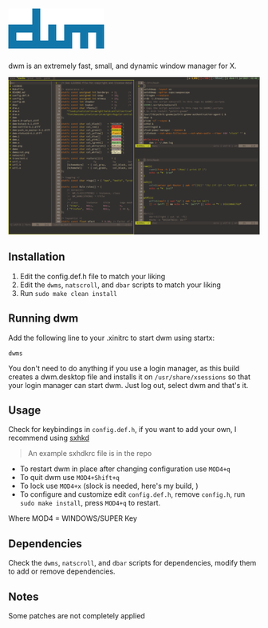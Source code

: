 # ![](dwm.png)
dwm is an extremely fast, small, and dynamic window manager for X.

![](dwmscrot.png)

## Installation
1. Edit the config.def.h file to match your liking
2. Edit the `dwms`, `natscroll`, and `dbar` scripts to match your liking
3. Run `sudo make clean install`

## Running dwm

Add the following line to your .xinitrc to start dwm using startx:

    dwms

You don't need to do anything if you use a login manager, as this build creates a dwm.desktop file and installs it on `/usr/share/xsessions`
so that your login manager can start dwm. Just log out, select dwm and that's it.

## Usage
Check for keybindings in `config.def.h`, if you want to add your own, I recommend using [sxhkd](https://github.com/baskerville/sxhkd)
> An example sxhdkrc file is in the repo

- To restart dwm in place after changing configuration use `MOD4+q`
- To quit dwm use `MOD4+Shift+q`
- To lock use `MOD4+x` (slock is needed, here's my build, [](https://github.com/TWB0109/slock) )
- To configure and customize edit `config.def.h`, remove `config.h`, run `sudo make install`, press `MOD4+q` to restart.


Where MOD4 = WINDOWS/SUPER Key

## Dependencies
Check the `dwms`, `natscroll`, and `dbar` scripts for dependencies, modify them to add or remove dependencies.

## Notes
Some patches are not completely applied 
